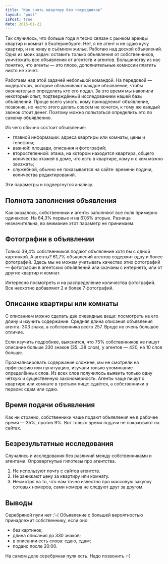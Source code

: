 ```yaml
---
title: "Как снять квартиру без посредников"
layout: "post"
isPost: true
date: 2015-01-22
---
```


Так случилось, что больше года я тесно связан с рынком аренды квартир и комнат в Екатеринбурге. Нет, я не агент и не сдаю кучу квартир, и не живу в съёмном жилье. Работаю над доской объявлений. Одна из моих задач: оставить только объявления от собственников, уничтожать все объявления от агентств и агентов. Большинству из нас понятно, что агенты — это плохо, дополнительные комиссии платить никто не хочет.

Работаем над этой задачей небольшой командой. На передовой — модераторы, которые обзванивают каждое объявление, чтобы окончательно определить кто его подал. За это время мы накопили некоторый опыт, подтверждённый исследованием нашей базы объявлений. Проще всего узнать, кому принадлежит объявление, позвонив, но часто этого делать совсем не хочется, к тому же каждый звонок стоит денег. Поэтому можно попытаться определить это по самому объявлению.

Из чего обычно состоит объявление:
- главной информации: адреса квартиры или комнаты, цены и телефона;
- важной: площади, описания и фотографий;
- второстепенной: этажа, на котором находится квартира, общего количества этажей в доме, что есть в квартире, кому и с кем можно заезжать;
- служебной, обычно не показывается на сайте: времени подачи, количества редактирований.

Эти параметры и подвергнутся анализу.

## Полнота заполнения объявления

Как оказалось, собственники и агенты заполняют все поля примерно одинаково. На 64,3% первые и на 67,6% вторые. Разница незначительна, во внимание этот параметр не принимаем.

## Фотографии в объявлении
Только 39,4% собственников подают объявление хотя бы с одной картинкой. А агенты? 61,7% объявлений агентов содержит одну и более фотографий. Здесь мы не можем учитывать качество этих фотографий — фотографии в агентских объявлений или скачаны с интернета, или от других квартир и комнат.

Интересно посмотреть и на распределение количества фотографий. Все неохотно добавляют 2 и более 7 фотографий.

## Описание квартиры или комнаты

С описанием можно сделать две очевидные вещи: посмотреть на его длину и изучить содержание. Средняя длина описания объявления агента: 303 знака, а собственника всего 257. Вроде не очень большое отличие.

Если изучить подробнее, выяснится, что 75% собственников не пишут описание больше 330 знаков (35…38 слов), у агентов — 420, на 10 слов больше.

Проанализировать содержание сложнее, мы не смотрели на орфографию или пунктуацию, изучали только упоминание определённых слов. Из всех слов получилось выявить только одну чёткую и существенную закономерность. Агенты чаще пишут о квартире или комнате в третьем лице: сдаётся, а собственники в первом: сдам или сдаю.

## Время подачи объявления

Как ни странно, собственники чаще подают объявления не в рабочее время — 35%, против 9%. Вот только время подачи не показывают на сайтах.

## Безрезультатные исследования
Случались и исследования без различий между собственниками и агентами. Опровергнутые гипотезы про агентства.
1. Не используют почту с сайтов агентств.
2. Не занижают цену за квартиру или комнату.
3. Несмотря на то, что нам точно известно про массовую закупку сотовых номеров, сами номера не следуют друг за другом.

## Выводы
Серебряной пули нет :’-( Объявление с большей вероятностью принадлежит собственнику, если оно:
* без картинок;
* длина описания до 330 знаков;
* в описании есть слова: сдаю, сдам;
* подано после 20:00.

На самом деле серебряная пуля есть. Надо позвонить :-)